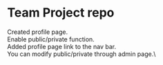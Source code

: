 # Team Project repo



Created profile page.\
Enable public/private function.\
Added profile page link to the nav bar.\
You can modify public/private through admin page.\
